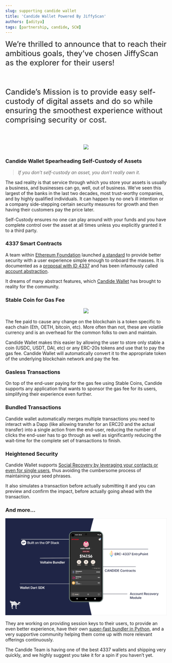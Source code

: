 ```yaml
---
slug: supporting candide wallet
title: 'Candide Wallet Powered By JiffyScan'
authors: [aditya]
tags: [partnership, candide, SCW]
---
```


<font size="5">
	We’re thrilled to announce that to reach their ambitious goals, they’ve chosen JiffyScan as the explorer for their users!
</font>

<br/><br/>

> <font size="5">
 Candide’s Mission is to provide easy self-custody of digital assets and do so while ensuring the smoothest experience without comprising security or cost.  
</font>

<!--truncate-->

<br/> <br/>

<div style={{ width: '50%', float: 'left', clear: 'left' }}>
	<p align="center">
		<img
			src={require('./candide-wallet-whole-screen-view.png').default}
			style={{height: 55 + 'vh', float: 'center' }}
		/>
	</p>
</div>

<div style={{ width: '50%', float: 'right', clear: 'right' }}>

### Candide Wallet Spearheading Self-Custody of Assets

>*If you don’t self-custody an asset, you don’t really own it*.

The sad reality is that service through which you store your assets is usually a business, and businesses can go, well, out of business. We’ve seen this largest of the banks in the last two decades, most trust-worthy companies, and by highly qualified individuals. It can happen by no one’s ill intention or a company side-stepping certain security measures for growth and then having their customers pay the price later.

Self-Custody ensures no one can play around with your funds and you have complete control over the asset at all times unless you explicitly granted it to a third party.

</div>

<div style={{ width: '100%', float: 'left', clear: 'both' }}>

### 4337 Smart Contracts

A team within [Ethereum Foundation](https://ethereum.foundation/) launched [a standard](https://docs.jiffyscan.xyz/background/eip-4337) to provide better security with a user experience simple enough to onboard the masses. It is documented as a [proposal with ID 4337](https://eips.ethereum.org/EIPS/eip-4337) and has been infamously called [account abstraction](https://docs.jiffyscan.xyz/background/Account-Abstraction).

It dreams of many abstract features, which [Candide Wallet](https://docs.jiffyscan.xyz/background/Account-Abstraction) has brought to reality for the community.

### Stable Coin for Gas Fee


<p align="center">
	<img
		src={require('./gas-fee-using-stable-coins.png').default}
		style={{height: 55 + 'vh', float: 'center' }}
	/>
</p>

The fee paid to cause any change on the blockchain is a token specific to each chain (Eth, OETH, bitcoin, etc). More often than not, these are volatile currency and is an overhead for the common folks to own and maintain.

Candide Wallet makes this easier by allowing the user to store only stable a coin (USDC, USDT, DAI, etc) or any ERC-20s tokens and use that to pay the gas fee. Candide Wallet will automatically convert it to the appropriate token of the underlying blockchain network and pay the fee.

### Gasless Transactions

On top of the end-user paying for the gas fee using Stable Coins, Candide supports any application that wants to sponsor the gas fee for its users, simplifying their experience even further.

### Bundled Transactions

Candide wallet automatically merges multiple transactions you need to interact with a Dapp (like allowing transfer for an ERC20 and the actual transfer) into a single action from the end-user, reducing the number of clicks the end-user has to go through as well as significantly reducing the wait-time for the complete set of transactions to finish.

### Heightened Security

Candide Wallet supports [Social Recovery by leveraging your contacts or even for single users](https://docs.candidewallet.com/blog/making-accounts-recoverable), thus avoiding the cumbersome process of maintaining your seed phrases.

It also simulates a transaction before actually submitting it and you can preview and confirm the impact, before actually going ahead with the transaction.

### And more…

![Candide Technology Stack](./candide_stack.png)

They are working on providing session keys to their users, to provide an even better experience, have their own [super-fast bundler in Python](https://docs.candidewallet.com/bundler/intro/), and a very supportive community helping them come up with more relevant offerings continuously.

The Candide Team is having one of the best 4337 wallets and shipping very quickly,  and we highly suggest you take it for a spin if you haven’t yet.

</div>